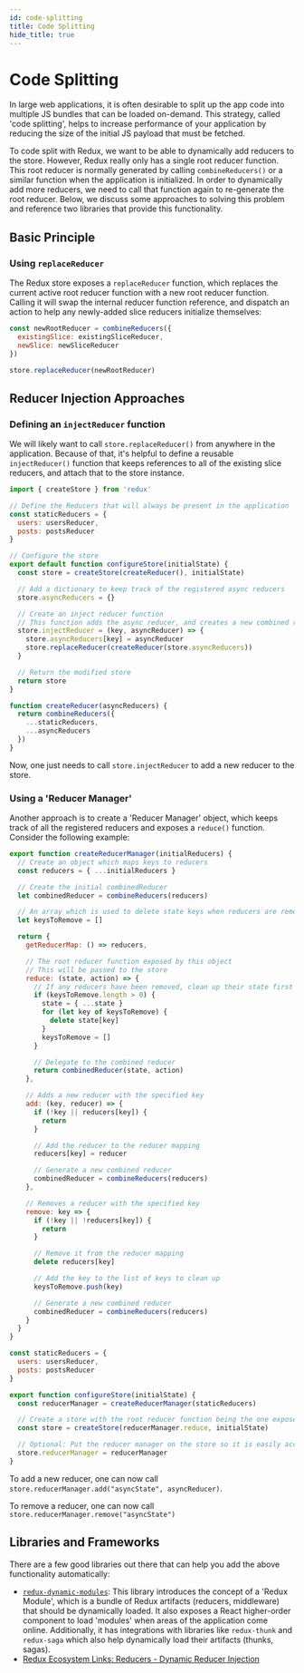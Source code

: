 ```yaml
---
id: code-splitting
title: Code Splitting
hide_title: true
---
```


# Code Splitting

In large web applications, it is often desirable to split up the app code into multiple JS bundles that can be loaded on-demand. This strategy, called 'code splitting', helps to increase performance of your application by reducing the size of the initial JS payload that must be fetched.

To code split with Redux, we want to be able to dynamically add reducers to the store. However, Redux really only has a single root reducer function. This root reducer is normally generated by calling `combineReducers()` or a similar function when the application is initialized. In order to dynamically add more reducers, we need to call that function again to re-generate the root reducer. Below, we discuss some approaches to solving this problem and reference two libraries that provide this functionality.

## Basic Principle

### Using `replaceReducer`

The Redux store exposes a `replaceReducer` function, which replaces the current active root reducer function with a new root reducer function. Calling it will swap the internal reducer function reference, and dispatch an action to help any newly-added slice reducers initialize themselves:

```js
const newRootReducer = combineReducers({
  existingSlice: existingSliceReducer,
  newSlice: newSliceReducer
})

store.replaceReducer(newRootReducer)
```

## Reducer Injection Approaches

### Defining an `injectReducer` function

We will likely want to call `store.replaceReducer()` from anywhere in the application. Because of that, it's helpful
to define a reusable `injectReducer()` function that keeps references to all of the existing slice reducers, and attach
that to the store instance.

```js
import { createStore } from 'redux'

// Define the Reducers that will always be present in the application
const staticReducers = {
  users: usersReducer,
  posts: postsReducer
}

// Configure the store
export default function configureStore(initialState) {
  const store = createStore(createReducer(), initialState)

  // Add a dictionary to keep track of the registered async reducers
  store.asyncReducers = {}

  // Create an inject reducer function
  // This function adds the async reducer, and creates a new combined reducer
  store.injectReducer = (key, asyncReducer) => {
    store.asyncReducers[key] = asyncReducer
    store.replaceReducer(createReducer(store.asyncReducers))
  }

  // Return the modified store
  return store
}

function createReducer(asyncReducers) {
  return combineReducers({
    ...staticReducers,
    ...asyncReducers
  })
}
```

Now, one just needs to call `store.injectReducer` to add a new reducer to the store.

### Using a 'Reducer Manager'

Another approach is to create a 'Reducer Manager' object, which keeps track of all the registered reducers and exposes a `reduce()` function. Consider the following example:

```js
export function createReducerManager(initialReducers) {
  // Create an object which maps keys to reducers
  const reducers = { ...initialReducers }

  // Create the initial combinedReducer
  let combinedReducer = combineReducers(reducers)

  // An array which is used to delete state keys when reducers are removed
  let keysToRemove = []

  return {
    getReducerMap: () => reducers,

    // The root reducer function exposed by this object
    // This will be passed to the store
    reduce: (state, action) => {
      // If any reducers have been removed, clean up their state first
      if (keysToRemove.length > 0) {
        state = { ...state }
        for (let key of keysToRemove) {
          delete state[key]
        }
        keysToRemove = []
      }

      // Delegate to the combined reducer
      return combinedReducer(state, action)
    },

    // Adds a new reducer with the specified key
    add: (key, reducer) => {
      if (!key || reducers[key]) {
        return
      }

      // Add the reducer to the reducer mapping
      reducers[key] = reducer

      // Generate a new combined reducer
      combinedReducer = combineReducers(reducers)
    },

    // Removes a reducer with the specified key
    remove: key => {
      if (!key || !reducers[key]) {
        return
      }

      // Remove it from the reducer mapping
      delete reducers[key]

      // Add the key to the list of keys to clean up
      keysToRemove.push(key)

      // Generate a new combined reducer
      combinedReducer = combineReducers(reducers)
    }
  }
}

const staticReducers = {
  users: usersReducer,
  posts: postsReducer
}

export function configureStore(initialState) {
  const reducerManager = createReducerManager(staticReducers)

  // Create a store with the root reducer function being the one exposed by the manager.
  const store = createStore(reducerManager.reduce, initialState)

  // Optional: Put the reducer manager on the store so it is easily accessible
  store.reducerManager = reducerManager
}
```

To add a new reducer, one can now call `store.reducerManager.add("asyncState", asyncReducer)`.

To remove a reducer, one can now call `store.reducerManager.remove("asyncState")`

## Libraries and Frameworks

There are a few good libraries out there that can help you add the above functionality automatically:

- [`redux-dynamic-modules`](https://github.com/Microsoft/redux-dynamic-modules):
  This library introduces the concept of a 'Redux Module', which is a bundle of Redux artifacts (reducers, middleware) that should be dynamically loaded. It also exposes a React higher-order component to load 'modules' when areas of the application come online. Additionally, it has integrations with libraries like `redux-thunk` and `redux-saga` which also help dynamically load their artifacts (thunks, sagas).
- [Redux Ecosystem Links: Reducers - Dynamic Reducer Injection](https://github.com/markerikson/redux-ecosystem-links/blob/master/reducers.md#dynamic-reducer-injection)
